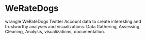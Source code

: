 # WeRateDogs
wrangle WeRateDogs Twitter Account data to create interesting and trustworthy analyses and visualizations.
Data Gathering, Assessing, Cleaning, Analysis, visualizations, documentation.
